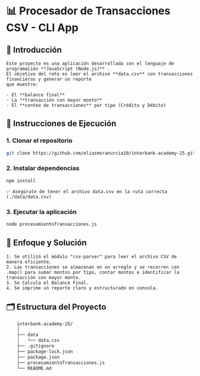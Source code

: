 # 📊 Procesador de Transacciones CSV - CLI App

## 🧠 Introducción

    Este proyecto es una aplicación desarrollada con el lenguaje de programación **JavaScript (Node.js)** .
    El objetivo del reto es leer el archivo **data.csv** con transacciones financieras y generar un reporte 
    que muestre:

    - El **balance final**
    - La **transacción con mayor monto**
    - El **conteo de transacciones** por tipo (Crédito y Débito) 

## 🚀 Instrucciones de Ejecución

### 1. Clonar el repositorio

```bash
git clone https://github.com/eliasmoranurcia10/interbank-academy-25.git
```
### 2. Instalar dependencias
```bash
npm install
```
    ✅ Asegúrate de tener el archivo data.csv en la ruta correcta (./data/data.csv)

### 3. Ejecutar la aplicación
```bash
node procesamientoTransacciones.js
```

## 🧩 Enfoque y Solución

    1. Se utilizó el módulo "csv-parser" para leer el archivo CSV de manera eficiente.
    2. Las transacciones se almacenan en un arreglo y se recorren con .map() para sumar montos por tipo, contar montos e identificar la transacción con mayor monto.
    3. Se Calcula el Balance Final.
    4. Se imprime un reporte claro y estructurado en consola.

## 🗂️ Estructura del Proyecto

```bash
    interbank-academy-25/
    │
    ├── data 
    │   └── data.csv
    ├── .gitignore
    ├── package-lock.json           
    ├── package.json           
    ├── procesamientoTransacciones.js
    └── README.md  
```